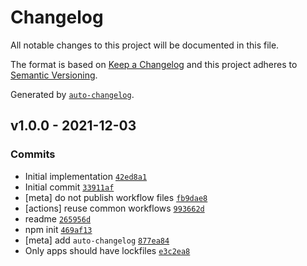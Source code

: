 # Changelog

All notable changes to this project will be documented in this file.

The format is based on [Keep a Changelog](https://keepachangelog.com/en/1.0.0/)
and this project adheres to [Semantic Versioning](https://semver.org/spec/v2.0.0.html).

Generated by [`auto-changelog`](https://github.com/CookPete/auto-changelog).

## v1.0.0 - 2021-12-03

### Commits

- Initial implementation [`42ed8a1`](https://github.com/ljharb/lockfile-info/commit/42ed8a1204693e329e0451fb55101404ccee028a)
- Initial commit [`33911af`](https://github.com/ljharb/lockfile-info/commit/33911afd73229e4421d3377a11c4e0356504f702)
- [meta] do not publish workflow files [`fb9dae8`](https://github.com/ljharb/lockfile-info/commit/fb9dae838cf8cc050c4a76f16913e6367ec66d57)
- [actions] reuse common workflows [`993662d`](https://github.com/ljharb/lockfile-info/commit/993662d34a364fb657a4d1258806200d6cac99d8)
- readme [`265956d`](https://github.com/ljharb/lockfile-info/commit/265956d5ef169775cccd3814c1aa3cff089082e8)
- npm init [`469af13`](https://github.com/ljharb/lockfile-info/commit/469af130f87dbbbf543582172713850485c1853a)
- [meta] add `auto-changelog` [`877ea84`](https://github.com/ljharb/lockfile-info/commit/877ea842f68f422c3844ed7ab6c098f6fd1211ee)
- Only apps should have lockfiles [`e3c2ea8`](https://github.com/ljharb/lockfile-info/commit/e3c2ea8473da87a4755d17081065276525587d48)
